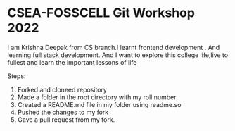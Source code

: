 
# CSEA-FOSSCELL Git Workshop 2022

I am Krishna Deepak from CS branch.I learnt frontend development .
And learning full stack development.
And I want to explore this college life,live to fullest and learn the important lessons of life



Steps:
1. Forked and cloneed  repository
2. Made a folder in the root directory with my roll number
3. Created a README.md file in my folder using readme.so
4. Pushed the changes to my fork 
5. Gave a pull request from my fork.


